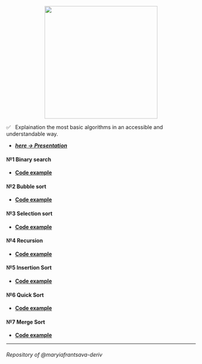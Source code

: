 <p align="center">
<img src="https://user-images.githubusercontent.com/53209068/146738432-f622e644-4616-4fcb-a5c7-7143c55e1981.png" width="300"/>
</p>

:white_check_mark: &nbsp; Explaination the most basic algorithms in an accessible and understandable way.
* [***here -> Presentation***](https://drive.google.com/file/d/1GQ_h4BOjkOoFCMc9xQ3vSNsU4bD9zrmK/view?usp=sharing)

#### №1 Binary search 
* [**Code example**](binarySearch.js)
#### №2 Bubble sort
* [**Code example**](bubbleSort.js)
#### №3 Selection sort
* [**Code example**](selectionSort.js)
#### №4 Recursion
* [**Code example**](recursion.js)
#### №5 Insertion Sort
* [**Code example**](insertionSort.js)
#### №6 Quick Sort
* [**Code example**](quickSort.js)
#### №7 Merge Sort
* [**Code example**](mergeSort.js)
***
###### Repository of @maryiafrantsava-deriv



